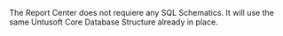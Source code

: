 The Report Center does not requiere any SQL Schematics.
It will use the same Untusoft Core Database Structure
already in place.